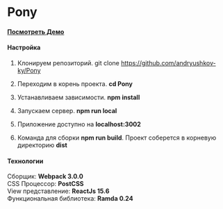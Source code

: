# Pony

#### [Посмотреть Демо](https://my-little-pony-app.herokuapp.com/)

#### Настройка

1. Клонируем репозиторий. git clone https://github.com/andryushkov-ky/Pony

2. Переходим в корень проекта. **cd Pony**

3. Устанавливаем зависимости. **npm install**

4. Запускаем сервер. **npm run local**

5. Приложение доступно на **localhost:3002**

6. Команда для сборки **npm run build**. Проект соберется в корневую директорию **dist**

#### Технологии
Сборщик: **Webpack 3.0.0** <br>
CSS Процессор: **PostCSS** <br>
View представление: **ReactJs 15.6** <br>
Функциональная библиотека: **Ramda 0.24** <br>
